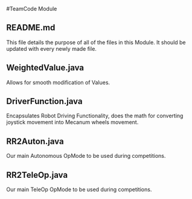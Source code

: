 #TeamCode Module

## README.md

This file details the purpose of all of the files in this Module. It should be updated with every newly made file.

## WeightedValue.java

Allows for smooth modification of Values.

## DriverFunction.java

Encapsulates Robot Driving Functionality, does the math for converting joystick movement into Mecanum wheels movement.

## RR2Auton.java

Our main Autonomous OpMode to be used during competitions.

## RR2TeleOp.java

Our main TeleOp OpMode to be used during competitions.